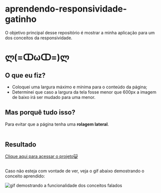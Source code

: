# aprendendo-responsividade-gatinho
<p>O objetivo principal desse repositório é mostrar a minha aplicação para um dos conceitos da responsividade.</p>

<h1>ლ(=ↀωↀ=)ლ</h1>
<h2>O que eu fiz?</h2>
<ul>
  <li>Coloquei uma largura máximo e mínima para o conteúdo da página;</li>
  <li>Determinei que caso a largura da tela fosse menor que 600px a imagem de baixo irá ser mudado para uma menor.</li>
  </ul>
  <h2>Mas porquê tudo isso?</h2>
  <p>Para evitar que a página tenha uma <strong>rolagem lateral</strong>.<br><br>
  <h2>Resultado</h2>
 <a href="https://vinni-ye.github.io/aprendendo-responsividade-gatinho/" target="_blank">Clique aqui para acessar o projeto😺</a>
 <br><br>
 <p>Caso não esteja com vontade de ver, veja o gif abaixo demostrando o conceito aprendido:</p>
 <img src="imagens/picture-sourcer.gif" alt="gif demostrando a funcionalidade dos conceitos falados">
